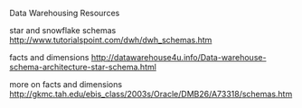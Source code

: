 Data Warehousing Resources

star and snowflake schemas
http://www.tutorialspoint.com/dwh/dwh_schemas.htm

facts and dimensions
http://datawarehouse4u.info/Data-warehouse-schema-architecture-star-schema.html

more on facts and dimensions
http://gkmc.tah.edu/ebis_class/2003s/Oracle/DMB26/A73318/schemas.htm
